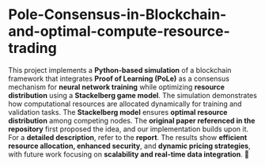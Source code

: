 # Pole-Consensus-in-Blockchain-and-optimal-compute-resource-trading
This project implements a **Python-based simulation** of a blockchain framework that integrates **Proof of Learning (PoLe)** as a consensus mechanism for **neural network training** while optimizing **resource distribution** using a **Stackelberg game model**. The simulation demonstrates how computational resources are allocated dynamically for training and validation tasks. The **Stackelberg model** ensures **optimal resource distribution** among competing nodes. The **original paper referenced in the repository** first proposed the idea, and our implementation builds upon it. For a **detailed description**, refer to the **report**. The results show **efficient resource allocation, enhanced security**, and **dynamic pricing strategies**, with future work focusing on **scalability and real-time data integration**. 🚀
